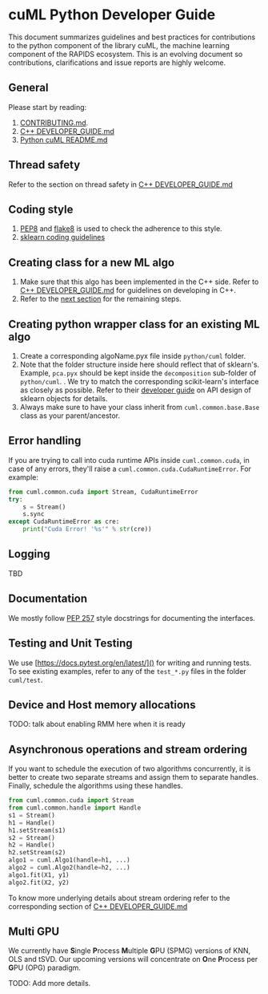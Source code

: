 # cuML Python Developer Guide
This document summarizes guidelines and best practices for contributions to the python component of the library cuML, the machine learning component of the RAPIDS ecosystem. This is an evolving document so contributions, clarifications and issue reports are highly welcome.

## General
Please start by reading:
1. [CONTRIBUTING.md](../CONTRIBUTING.md).
2. [C++ DEVELOPER_GUIDE.md](../cuML/DEVELOPER_GUIDE.md)
3. [Python cuML README.md](README.md)

## Thread safety
Refer to the section on thread safety in [C++ DEVELOPER_GUIDE.md](../cuML/DEVELOPER_GUIDE.md#thread-safety)

## Coding style
1. [PEP8](https://www.python.org/dev/peps/pep-0008) and [flake8](http://flake8.pycqa.org/en/latest/) is used to check the adherence to this style.
2. [sklearn coding guidelines](https://scikit-learn.org/stable/developers/contributing.html#coding-guidelines)

## Creating class for a new ML algo
1. Make sure that this algo has been implemented in the C++ side. Refer to [C++ DEVELOPER_GUIDE.md](../cuML/DEVELOPER_GUIDE.md) for guidelines on developing in C++.
2. Refer to the [next section](./DEVELOPER_GUIDE.md#creating-python-wrapper-class-for-an-existing-ml-algo) for the remaining steps.

## Creating python wrapper class for an existing ML algo
1. Create a corresponding algoName.pyx file inside `python/cuml` folder.
2. Note that the folder structure inside here should reflect that of sklearn's. Example, `pca.pyx` should be kept inside the `decomposition` sub-folder of `python/cuml`.
. We try to match the corresponding scikit-learn's interface as closely as possible. Refer to their [developer guide](https://scikit-learn.org/stable/developers/contributing.html#apis-of-scikit-learn-objects) on API design of sklearn objects for details.
3. Always make sure to have your class inherit from `cuml.common.base.Base` class as your parent/ancestor.

## Error handling
If you are trying to call into cuda runtime APIs inside `cuml.common.cuda`, in case of any errors, they'll raise a `cuml.common.cuda.CudaRuntimeError`. For example:
```python
from cuml.common.cuda import Stream, CudaRuntimeError
try:
    s = Stream()
    s.sync
except CudaRuntimeError as cre:
    print("Cuda Error! '%s'" % str(cre))
```

## Logging
TBD

## Documentation
We mostly follow [PEP 257](https://www.python.org/dev/peps/pep-0257/) style docstrings for documenting the interfaces.

## Testing and Unit Testing
We use [https://docs.pytest.org/en/latest/]() for writing and running tests. To see existing examples, refer to any of the `test_*.py` files in the folder `cuml/test`.

## Device and Host memory allocations
TODO: talk about enabling RMM here when it is ready

## Asynchronous operations and stream ordering
If you want to schedule the execution of two algorithms concurrently, it is better to create two separate streams and assign them to separate handles. Finally, schedule the algorithms using these handles.
```python
from cuml.common.cuda import Stream
from cuml.common.handle import Handle
s1 = Stream()
h1 = Handle()
h1.setStream(s1)
s2 = Stream()
h2 = Handle()
h2.setStream(s2)
algo1 = cuml.Algo1(handle=h1, ...)
algo2 = cuml.Algo2(handle=h2, ...)
algo1.fit(X1, y1)
algo2.fit(X2, y2)
```
To know more underlying details about stream ordering refer to the corresponding section of [C++ DEVELOPER_GUIDE.md](../cuML/DEVELOPER_GUIDE.md#asynchronous-operations-and-stream-ordering)

## Multi GPU
We currently have **S**ingle **P**rocess **M**ultiple **G**PU (SPMG) versions of KNN, OLS and tSVD. Our upcoming versions will concentrate on **O**ne **P**rocess per **G**PU (OPG) paradigm.

TODO: Add more details.
